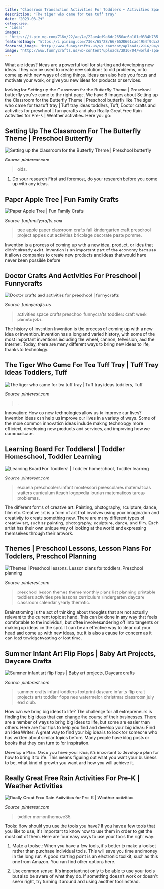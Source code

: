 ```yaml
---
title: "Classroom Transaction Activities For Toddlers ~ Activities Space Crafts Preschool Funnycrafts Toddlers Craft Week Planets Jobs"
description: "The tiger who came for tea tuff tray"
date: "2023-03-29"
categories:
- "ideas"
images:
- "https://i.pinimg.com/736x/22/ae/4e/22ae4e69a6dc2650ac6b101e0834b735.jpg"
featuredImage: "https://i.pinimg.com/736x/65/28/66/6528661cad4964f9dcc0912ae7cf915b.jpg"
featured_image: "http://www.funnycrafts.us/wp-content/uploads/2016/04/world-space-week-activities-for-toddlers-and-preschooler.jpg"
image: "http://www.funnycrafts.us/wp-content/uploads/2016/04/world-space-week-activities-for-toddlers-and-preschooler.jpg"
---
```



What are ideas?
Ideas are a powerful tool for starting and developing new ideas. They can be used to create new solutions to old problems, or to come up with new ways of doing things. Ideas can also help you focus and motivate your work, or give you new ideas for products or services.

	

		
looking for Setting up the Classroom for the Butterfly Theme | Preschool butterfly you've came to the right page. We have 8 Images about Setting up the Classroom for the Butterfly Theme | Preschool butterfly like The tiger who came for tea tuff tray | Tuff tray ideas toddlers, Tuff, Doctor crafts and activities for preschool | funnycrafts and also Really Great Free Rain Activities for Pre-K | Weather activities. Here you go:
		
    
## Setting Up The Classroom For The Butterfly Theme | Preschool Butterfly

<img loading=lazy src="https://i.pinimg.com/736x/0e/18/2b/0e182b6c565975ff2451e6da4b652b1e.jpg" onerror="this.onerror=null;this.src='https://tse4.mm.bing.net/th?id=OIP.Uz2gK4xRCXz7g4-qxmpXgQHaLG&amp;pid=15.1';" alt="Setting up the Classroom for the Butterfly Theme | Preschool butterfly">

_Source: pinterest.com_

>olds. 

	

1. Do your research First and foremost, do your research before you come up with any ideas.

    
## Paper Apple Tree | Fun Family Crafts

<img loading=lazy src="https://funfamilycrafts.com/wp-content/uploads/2012/09/P1040271.jpg" onerror="this.onerror=null;this.src='https://tse1.mm.bing.net/th?id=OIP.jtKcvZX9BBi442sPfKHi6AHaJ4&amp;pid=15.1';" alt="Paper Apple Tree | Fun Family Crafts">

_Source: funfamilycrafts.com_

>tree apple paper classroom crafts fall kindergarten craft preschool project apples cut activities bricolage decorate paste pomme. 

	

Invention is a process of coming up with a new idea, product, or idea that didn't already exist. Invention is an important part of the economy because it allows companies to create new products and ideas that would have never been possible before.

    
## Doctor Crafts And Activities For Preschool | Funnycrafts

<img loading=lazy src="http://www.funnycrafts.us/wp-content/uploads/2016/04/world-space-week-activities-for-toddlers-and-preschooler.jpg" onerror="this.onerror=null;this.src='https://tse4.mm.bing.net/th?id=OIP.Te-q_vlwl1EXF9miMuqHlAAAAA&amp;pid=15.1';" alt="Doctor crafts and activities for preschool | funnycrafts">

_Source: funnycrafts.us_

>activities space crafts preschool funnycrafts toddlers craft week planets jobs. 

	

The history of invention
Invention is the process of coming up with a new idea or invention. Invention has a long and varied history, with some of the most important inventions including the wheel, cannon, television, and the Internet. Today, there are many different ways to bring new ideas to life, thanks to technology.

    
## The Tiger Who Came For Tea Tuff Tray | Tuff Tray Ideas Toddlers, Tuff

<img loading=lazy src="https://i.pinimg.com/736x/ce/a7/bf/cea7bf19f7d0280eabb6779ba7b9d631.jpg" onerror="this.onerror=null;this.src='https://tse3.mm.bing.net/th?id=OIP.fWJPCWlyBxwAFljldc2QTgHaJ7&amp;pid=15.1';" alt="The tiger who came for tea tuff tray | Tuff tray ideas toddlers, Tuff">

_Source: pinterest.com_

>. 

	

Innovation: How do new technologies allow us to improve our lives?
Invention ideas can help us improve our lives in a variety of ways. Some of the more common innovation ideas include making technology more efficient, developing new products and services, and improving how we communicate.

    
## Learning Board For Toddlers! | Toddler Homeschool, Toddler Learning

<img loading=lazy src="https://i.pinimg.com/736x/e5/cd/47/e5cd47bb373caf44148cdf358b2f5815.jpg" onerror="this.onerror=null;this.src='https://tse2.mm.bing.net/th?id=OIP.x0713b5yXkE1XIipS-vb2gHaJ5&amp;pid=15.1';" alt="Learning Board For Toddlers! | Toddler homeschool, Toddler learning">

_Source: pinterest.com_

>escuela preschoolers infant montessori preescolares matemáticas waiters curriculum iteach logopedia lourian matematicos tareas problemas. 

	

The different forms of creative art: Painting, photography, sculpture, dance, film etc.
Creative art is a form of art that involves using your imagination and creativity to create something new. There are many different types of creative art, such as painting, photography, sculpture, dance, and film. Each artist has their own unique way of looking at the world and expressing themselves through their artwork.

    
## Themes | Preschool Lessons, Lesson Plans For Toddlers, Preschool Planning

<img loading=lazy src="https://i.pinimg.com/736x/65/28/66/6528661cad4964f9dcc0912ae7cf915b.jpg" onerror="this.onerror=null;this.src='https://tse4.mm.bing.net/th?id=OIP.7k9gsidESk15CYD1msI25wHaLH&amp;pid=15.1';" alt="Themes | Preschool lessons, Lesson plans for toddlers, Preschool planning">

_Source: pinterest.com_

>preschool lesson themes theme monthly plans list planning printable toddlers activities pre lessons curriculum kindergarten daycare classroom calendar yearly thematic. 

	

Brainstroming is the act of thinking about thoughts that are not actually relevant to the current topic at hand. This can be done in any way that feels comfortable to the individual, but often involvesandering off into tangents or making up ideas on the spot. It can be an effective way to clear out your head and come up with new ideas, but it is also a cause for concern as it can lead towidgetwasting or lost time.

    
## Summer Infant Art Flip Flops | Baby Art Projects, Daycare Crafts

<img loading=lazy src="https://i.pinimg.com/736x/13/84/79/138479acac8f350a56cf72745e0df055.jpg" onerror="this.onerror=null;this.src='https://tse4.mm.bing.net/th?id=OIP.xoSpIRUz3zKGy1x_o8RWgAHaJ3&amp;pid=15.1';" alt="Summer infant art flip flops | Baby art projects, Daycare crafts">

_Source: pinterest.com_

>summer crafts infant toddlers footprint daycare infants flip craft projects arts toddler flops nee watermelon christmas classroom july end club. 

	

How can we bring big ideas to life?
The challenge for all entrepreneurs is finding the big ideas that can change the course of their businesses. There are a number of ways to bring big ideas to life, but some are easier than others. Here are four tips to help you find and develop your big ideas:
Find an Idea Writer: A great way to find your big idea is to look for someone who has written about similar topics before. Many people have blog posts or books that they can turn to for inspiration.

Develop a Plan: Once you have your idea, it’s important to develop a plan for how to bring it to life. This means figuring out what you want your business to be, what kind of growth you want and how you will achieve it.

    
## Really Great Free Rain Activities For Pre-K | Weather Activities

<img loading=lazy src="https://i.pinimg.com/736x/22/ae/4e/22ae4e69a6dc2650ac6b101e0834b735.jpg" onerror="this.onerror=null;this.src='https://tse2.mm.bing.net/th?id=OIP.gLJvbBjDWNAk5bwM5fHlHQHaNK&amp;pid=15.1';" alt="Really Great Free Rain Activities for Pre-K | Weather activities">

_Source: pinterest.com_

>toddler momonthemove35. 

	

Tools: How should you use the tools you have?
If you have a few tools that you like to use, it's important to know how to use them in order to get the most out of them. Here are four easy ways to use your tools the right way:
1) Make a toolset: When you have a few tools, it's better to make a toolset rather than purchase individual tools. This will save you time and money in the long run. A good starting point is an electronic toolkit, such as this one from Amazon. You can find other options here.

2) Use common sense: It's important not only to be able to use your tools but also be aware of what they do. If something doesn't work or doesn't seem right, try turning it around and using another tool instead.

